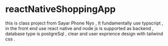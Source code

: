 # reactNativeShoppingApp
this is class project from Sayar Phone Nyo , It fundamentally use typscript , in the front end use react native and node js is supported as backend , database type is postgreSql , clear and user exprience design with tailwind css .
